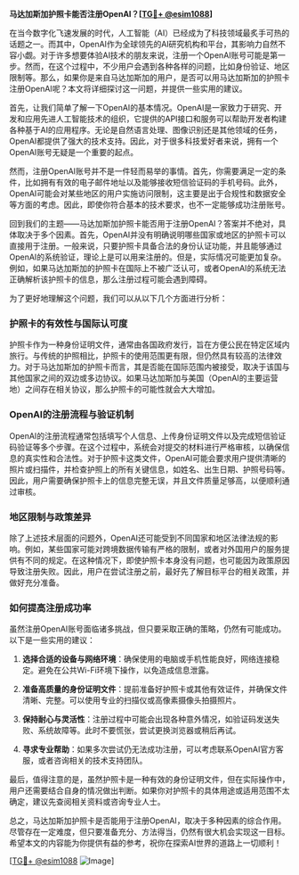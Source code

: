 **马达加斯加护照卡能否注册OpenAI？[[TG💪+ @esim1088](https://t.me/s/esim1088)]**

在当今数字化飞速发展的时代，人工智能（AI）已经成为了科技领域最炙手可热的话题之一。而其中，OpenAI作为全球领先的AI研究机构和平台，其影响力自然不容小觑。对于许多想要体验AI技术的朋友来说，注册一个OpenAI账号可能是第一步。然而，在这个过程中，不少用户会遇到各种各样的问题，比如身份验证、地区限制等。那么，如果你是来自马达加斯加的用户，是否可以用马达加斯加的护照卡注册OpenAI呢？本文将详细探讨这一问题，并提供一些实用的建议。

首先，让我们简单了解一下OpenAI的基本情况。OpenAI是一家致力于研究、开发和应用先进人工智能技术的组织，它提供的API接口和服务可以帮助开发者构建各种基于AI的应用程序。无论是自然语言处理、图像识别还是其他领域的任务，OpenAI都提供了强大的技术支持。因此，对于很多科技爱好者来说，拥有一个OpenAI账号无疑是一个重要的起点。

然而，注册OpenAI账号并不是一件轻而易举的事情。首先，你需要满足一定的条件，比如拥有有效的电子邮件地址以及能够接收短信验证码的手机号码。此外，OpenAI可能会对某些地区的用户实施访问限制，这主要是出于合规性和数据安全等方面的考虑。因此，即使你符合基本的技术要求，也不一定能够成功注册账号。

回到我们的主题——马达加斯加护照卡能否用于注册OpenAI？答案并不绝对，具体取决于多个因素。首先，OpenAI并没有明确说明哪些国家或地区的护照卡可以直接用于注册。一般来说，只要护照卡具备合法的身份认证功能，并且能够通过OpenAI的系统验证，理论上是可以用来注册的。但是，实际情况可能更加复杂。例如，如果马达加斯加的护照卡在国际上不被广泛认可，或者OpenAI的系统无法正确解析该护照卡的信息，那么注册过程可能会遇到障碍。

为了更好地理解这个问题，我们可以从以下几个方面进行分析：

### **护照卡的有效性与国际认可度**
护照卡作为一种身份证明文件，通常由各国政府发行，旨在方便公民在特定区域内旅行。与传统的护照相比，护照卡的使用范围更有限，但仍然具有较高的法律效力。对于马达加斯加的护照卡而言，其是否能在国际范围内被接受，取决于该国与其他国家之间的双边或多边协议。如果马达加斯加与美国（OpenAI的主要运营地）之间存在相关协议，那么护照卡的可能性就会大大增加。

### **OpenAI的注册流程与验证机制**
OpenAI的注册流程通常包括填写个人信息、上传身份证明文件以及完成短信验证码验证等多个步骤。在这个过程中，系统会对提交的材料进行严格审核，以确保信息的真实性和合法性。对于护照卡这类文件，OpenAI可能会要求用户提供清晰的照片或扫描件，并检查护照上的所有关键信息，如姓名、出生日期、护照号码等。因此，用户需要确保护照卡上的信息完整无误，并且文件质量足够高，以便顺利通过审核。

### **地区限制与政策差异**
除了上述技术层面的问题外，OpenAI还可能受到不同国家和地区法律法规的影响。例如，某些国家可能对跨境数据传输有严格的限制，或者对外国用户的服务提供有不同的规定。在这种情况下，即使护照卡本身没有问题，也可能因为政策原因导致注册失败。因此，用户在尝试注册之前，最好先了解目标平台的相关政策，并做好充分准备。

### **如何提高注册成功率**
虽然注册OpenAI账号面临诸多挑战，但只要采取正确的策略，仍然有可能成功。以下是一些实用的建议：

1. **选择合适的设备与网络环境**：确保使用的电脑或手机性能良好，网络连接稳定。避免在公共Wi-Fi环境下操作，以免造成信息泄露。
   
2. **准备高质量的身份证明文件**：提前准备好护照卡或其他有效证件，并确保文件清晰、完整。可以使用专业的扫描仪或高像素摄像头拍摄照片。
   
3. **保持耐心与灵活性**：注册过程中可能会出现各种意外情况，如验证码发送失败、系统故障等。此时不要慌张，尝试更换浏览器或稍后再试。
   
4. **寻求专业帮助**：如果多次尝试仍无法成功注册，可以考虑联系OpenAI官方客服，或者咨询相关的技术支持团队。

最后，值得注意的是，虽然护照卡是一种有效的身份证明文件，但在实际操作中，用户还需要结合自身的情况做出判断。如果你对护照卡的具体用途或适用范围不太确定，建议先查阅相关资料或咨询专业人士。

总之，马达加斯加护照卡是否能用于注册OpenAI，取决于多种因素的综合作用。尽管存在一定难度，但只要准备充分、方法得当，仍然有很大机会实现这一目标。希望本文的内容能为你提供有益的参考，祝你在探索AI世界的道路上一切顺利！

[[TG💪+ @esim1088](https://t.me/s/esim1088) ![Image](https://i.postimg.cc/4NQfJmqS/Snipaste-2025-05-13-00-14-12.png)]